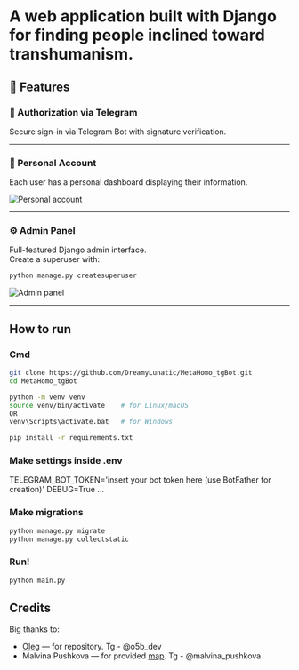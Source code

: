# A web application built with Django for finding people inclined toward transhumanism.

## 🚀 Features

### 🔐 Authorization via Telegram
Secure sign-in via Telegram Bot with signature verification.

---

### 👤 Personal Account
Each user has a personal dashboard displaying their information.

![Personal account](demo/PersonalAccount.gif)

---

### ⚙️ Admin Panel
Full-featured Django admin interface.  
Create a superuser with:

```bash
python manage.py createsuperuser
```

 ![Admin panel](demo/AdminDemo.gif)

 ---

## How to run

### Cmd
```bash
git clone https://github.com/DreamyLunatic/MetaHomo_tgBot.git
cd MetaHomo_tgBot

python -m venv venv
source venv/bin/activate    # for Linux/macOS
OR
venv\Scripts\activate.bat   # for Windows

pip install -r requirements.txt
```

### Make settings inside .env
TELEGRAM_BOT_TOKEN='insert your bot token here (use BotFather for creation)'
DEBUG=True
...

### Make migrations
```bash
python manage.py migrate
python manage.py collectstatic
```

### Run!
```bash
python main.py
```

## Credits
Big thanks to:
- [Oleg](https://github.com/o5b) — for repository. Tg - @o5b_dev
- Malvina Pushkova — for provided [map](https://www.google.com/maps/d/viewer?mid=10tOk78kyhG7wrDUweEBk34Uog-mElPIt&ll=54.792332677644666%2C40.635587836197296&z=5). Tg - @malvina_pushkova

